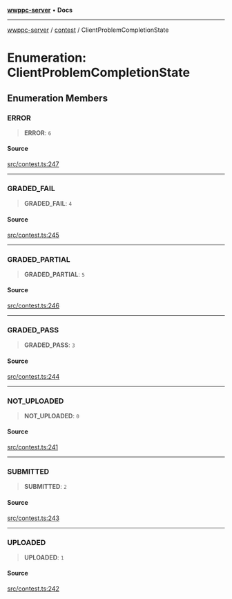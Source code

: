[**wwppc-server**](../../README.md) • **Docs**

***

[wwppc-server](../../modules.md) / [contest](../README.md) / ClientProblemCompletionState

# Enumeration: ClientProblemCompletionState

## Enumeration Members

### ERROR

> **ERROR**: `6`

#### Source

[src/contest.ts:247](https://github.com/WWPPC/WWPPC-server/blob/5af5647ee3617fa27e87b8a991f7e99d942ffb71/src/contest.ts#L247)

***

### GRADED\_FAIL

> **GRADED\_FAIL**: `4`

#### Source

[src/contest.ts:245](https://github.com/WWPPC/WWPPC-server/blob/5af5647ee3617fa27e87b8a991f7e99d942ffb71/src/contest.ts#L245)

***

### GRADED\_PARTIAL

> **GRADED\_PARTIAL**: `5`

#### Source

[src/contest.ts:246](https://github.com/WWPPC/WWPPC-server/blob/5af5647ee3617fa27e87b8a991f7e99d942ffb71/src/contest.ts#L246)

***

### GRADED\_PASS

> **GRADED\_PASS**: `3`

#### Source

[src/contest.ts:244](https://github.com/WWPPC/WWPPC-server/blob/5af5647ee3617fa27e87b8a991f7e99d942ffb71/src/contest.ts#L244)

***

### NOT\_UPLOADED

> **NOT\_UPLOADED**: `0`

#### Source

[src/contest.ts:241](https://github.com/WWPPC/WWPPC-server/blob/5af5647ee3617fa27e87b8a991f7e99d942ffb71/src/contest.ts#L241)

***

### SUBMITTED

> **SUBMITTED**: `2`

#### Source

[src/contest.ts:243](https://github.com/WWPPC/WWPPC-server/blob/5af5647ee3617fa27e87b8a991f7e99d942ffb71/src/contest.ts#L243)

***

### UPLOADED

> **UPLOADED**: `1`

#### Source

[src/contest.ts:242](https://github.com/WWPPC/WWPPC-server/blob/5af5647ee3617fa27e87b8a991f7e99d942ffb71/src/contest.ts#L242)
